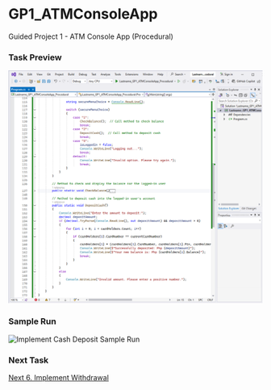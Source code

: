 # GP1_ATMConsoleApp
Guided Project 1 - ATM Console App (Procedural)

### Task Preview
![Implement Cash Deposit](https://github.com/clydeatmcm/GP1_ATMConsoleApp/blob/5.-Implement-Cash-Deposit/Task5_Preview.PNG)

### Sample Run
![Implement Cash Deposit Sample Run](https://github.com/clydeatmcm/GP1_ATMConsoleApp/tree/5.-Implement-Cash-Deposit/Task5_Preview.gif)

### Next Task
[Next 6. Implement Withdrawal](https://github.com/clydeatmcm/GP1_ATMConsoleApp/blob/6.-Implement-Withdrawal/README.md)
